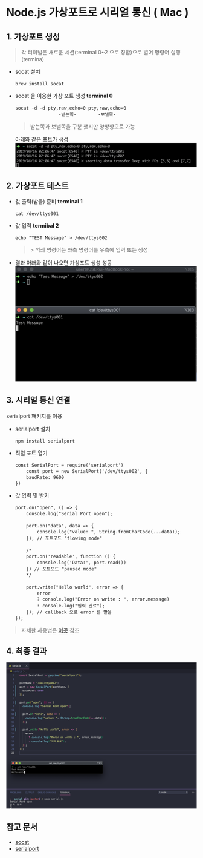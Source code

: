 # Node.js 가상포트로 시리얼 통신 ( Mac )

## 1. 가상포트 생성 
> 각 터미널은 새로운 세션(terminal 0~2 으로 칭함)으로 열어 명령어 실행 (termina)

* socat 설치
    ```
    brew install socat
    ```

* socat 을 이용한 가상 포트 생성 **terminal 0**
    ```
    socat -d -d pty,raw,echo=0 pty,raw,echo=0
                    -받는쪽-        -보낼쪽-        
    ```
     >받는쪽과 보낼쪽을 구분 했지만 양방향으로 가능
    
     아래와 같은 포트가 생성
    ![socat](./img/socat.png)

 ## 2. 가상포트 테스트

  * 값 출력(받을) 준비  **terminal 1**
    ```
    cat /dev/ttys001
    ```
* 값 입력  **termibal 2**
    ```
    echo "TEST Message" > /dev/ttys002
    ```
    > \> 꺽쇠 명령어는 좌측 명령어를 우측에 입력 또는 생성
* 결과
  아래와 같이 나오면 가상포트 생성 성공
  ![result](./img/result.png)

## 3. 시리얼 통신 연결
serialport 패키지를 이용   

* serialport 설치
    ```
    npm install serialport
    ```
* 직렬 포트 열기
    ```
    const SerialPort = require('serialport')
        const port = new SerialPort('/dev/ttys002', {
        baudRate: 9600
    })
    ```
* 값 입력 및 받기
    ```
    port.on("open", () => {
        console.log("Serial Port open");

        port.on("data", data => {
            console.log("value: ", String.fromCharCode(...data));
        }); // 포트모드 "flowing mode"
        
        /*
        port.on('readable', function () {
            console.log('Data:', port.read())
        }) // 포트모드 "paused mode"
        */

        port.write("Hello world", error => {
            error
            ? console.log("Error on write : ", error.message)
            : console.log("입력 완료");
        }); // callback 으로 error 를 받음
    });
    ```

> 자세한 사용법은 [이곳](http://www.google.co.kr) 참조

## 4. 최종 결과
![code](img/code.png)

## 참고 문서
 * [socat](https://stackoverflow.com/questions/52187/virtual-serial-port-for-linux)
 * [serialport](https://serialport.io/docs/guide-usage)

   





